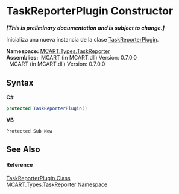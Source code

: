 # TaskReporterPlugin Constructor 
 _**\[This is preliminary documentation and is subject to change.\]**_

Inicializa una nueva instancia de la clase <a href="2cca1eb3-f49c-080a-88d8-66137c07787e">TaskReporterPlugin</a>.

**Namespace:**&nbsp;<a href="256f3901-18cb-eeca-835c-7de778822db3">MCART.Types.TaskReporter</a><br />**Assemblies:**&nbsp;&nbsp;MCART (in MCART.dll) Version: 0.7.0.0<br />&nbsp;&nbsp;MCART (in MCART.dll) Version: 0.7.0.0<br />

## Syntax

**C#**<br />
``` C#
protected TaskReporterPlugin()
```

**VB**<br />
``` VB
Protected Sub New
```


## See Also


#### Reference
<a href="2cca1eb3-f49c-080a-88d8-66137c07787e">TaskReporterPlugin Class</a><br /><a href="256f3901-18cb-eeca-835c-7de778822db3">MCART.Types.TaskReporter Namespace</a><br />